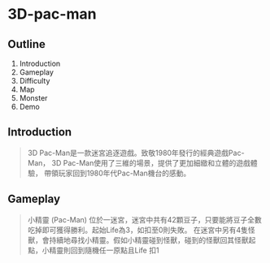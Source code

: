 # 3D-pac-man

## Outline
1. Introduction
2. Gameplay
3. Difficulty
4. Map
5. Monster
6. Demo

## Introduction
> 3D Pac-Man是一款迷宮追逐遊戲。致敬1980年發行的經典遊戲Pac-Man，
> 3D Pac-Man使用了三維的場景，提供了更加細緻和立體的遊戲體驗，
> 帶領玩家回到1980年代Pac-Man機台的感動。

## Gameplay
> 小精靈 (Pac-Man) 位於一迷宮，迷宮中共有42顆豆子，只要能將豆子全數吃掉即可獲得勝利。起始Life為3，如扣至0則失敗。
> 在迷宮中另有4隻怪獸，會持續地尋找小精靈。假如小精靈碰到怪獸，碰到的怪獸回其怪獸起點，小精靈則回到隨機任一原點且Life 扣1
